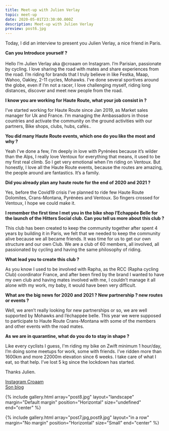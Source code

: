 ```yaml
---
title: Meet-up with Julien Verlay
topic: meet-up
date: 2020-05-01T23:30:00.000Z
description: Meet-up with Julien Verlay
preview: post6.jpg
---
```

Today, I did an interview to present you Julien Verlay, a nice friend in Paris.

**Can you Introduce yourself ?**\
\
Hello I’m Julien Verlay aka @croaam on Instagram. I’m Parisian, passionate by cycling. I love sharing the road with mates and share experiences from the road. I’m riding for brands that I truly believe in like Festka, Maap, Wahoo, Oakley, 2-11 cycles, Mohawks. I’ve done several sportives around the globe, even if I’m not a racer, I love challenging myself, riding long distances, discover and meet new people from the road.

 **I know you are working for Haute Route, what your job consist in ?**

I’ve started working for Haute Route since Jan 2019, as Market sales manager for Uk and France.  I’m managing the Ambassadors in those countries and activate the community on the ground activities with our partners, Bike shops, clubs, hubs, cafés..

**You did many Haute Route events, which one do you like the most and why ?** 

Yeah I’ve done a few, I’m deeply in love with Pyrénées because it’s wilder than the Alps, I really love Ventoux for everything that means, it used to be my first real climb. So I get very emotional when I’m riding on Ventoux. But honestly, I love all the Haute Route events, because the routes are amazing, the people around are fantastics. It’s a family.

**Did you already plan any haute route for the end of 2020 and 2021 ?**  

Yes, before the Covid19 crisis I’ve planned to ride few Haute Route Dolomites, Crans-Montana, Pyrénées and Ventoux.  So fingers crossed for Ventoux, I hope we could make it. 

**I remember the first time I met you in the bike shop l’Echappée Belle for the launch of the Hitters Social club. Can you tell us more about this club ?**  

This club has been created to keep the community together after spent 4 years by building it in Paris, we felt that we needed to keep the community alive because we all became friends. It was time for us to get our own structure and our own Club. We are a club of 60 members, all involved, all passionated by cycling and having the same philosophy of riding. 

**What lead you to create this club ?**

As you know I used to be involved with Rapha, as the RCC (Rapha cycling Club) coordinator France, and after been fired by the brand I wanted to have my own club and having mates involved with me, I couldn’t manage it all alone with my work, my baby, it would have been very difficult.

**What are the big news for 2020 and 2021 ?  New partnership ? new routes or events ?**

Well, we aren’t really looking for new partnerships or so, we are well supported by Mohawks and l’échappée belle. This year we were supposed to participate to Haute Route Crans-Montana with some of the members and other events with the road mates.

**As we are in quarantine, what do you do to stay in shape ?**  

Like every cyclists I guess, I'm riding my bike on Zwift minimum 1 hour/day, I’m doing some meetups for work, some with friends. I’ve ridden more than 1600km and more 22000m elevation since 6 weeks. I take care of what I eat, so that help. I’ve lost 5 kg since the lockdown has started.

Thanks Julien. 

[Instagram Croaam](http://www.instagram.com/croaam)\
[Son blog](http://lateteetlesjambes.fr/)

{% include gallery.html array="post8.jpg" layout="landscape" margin="Default margin" position="Horizontal" size="undefined" end="center" %}





{% include gallery.html array="post7.jpg,post9.jpg" layout="in a row" margin="No margin" position="Horizontal" size="Small" end="center" %}